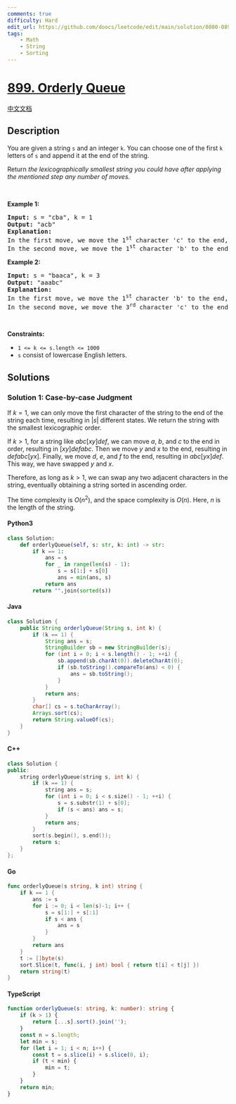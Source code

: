 ```yaml
---
comments: true
difficulty: Hard
edit_url: https://github.com/doocs/leetcode/edit/main/solution/0800-0899/0899.Orderly%20Queue/README_EN.md
tags:
    - Math
    - String
    - Sorting
---
```


<!-- problem:start -->

# [899. Orderly Queue](https://leetcode.com/problems/orderly-queue)

[中文文档](/solution/0800-0899/0899.Orderly%20Queue/README.md)

## Description

<!-- description:start -->

<p>You are given a string <code>s</code> and an integer <code>k</code>. You can choose one of the first <code>k</code> letters of <code>s</code> and append it at the end of the string.</p>

<p>Return <em>the lexicographically smallest string you could have after applying the mentioned step any number of moves</em>.</p>

<p>&nbsp;</p>
<p><strong class="example">Example 1:</strong></p>

<pre>
<strong>Input:</strong> s = &quot;cba&quot;, k = 1
<strong>Output:</strong> &quot;acb&quot;
<strong>Explanation:</strong> 
In the first move, we move the 1<sup>st</sup> character &#39;c&#39; to the end, obtaining the string &quot;bac&quot;.
In the second move, we move the 1<sup>st</sup> character &#39;b&#39; to the end, obtaining the final result &quot;acb&quot;.
</pre>

<p><strong class="example">Example 2:</strong></p>

<pre>
<strong>Input:</strong> s = &quot;baaca&quot;, k = 3
<strong>Output:</strong> &quot;aaabc&quot;
<strong>Explanation:</strong> 
In the first move, we move the 1<sup>st</sup> character &#39;b&#39; to the end, obtaining the string &quot;aacab&quot;.
In the second move, we move the 3<sup>rd</sup> character &#39;c&#39; to the end, obtaining the final result &quot;aaabc&quot;.
</pre>

<p>&nbsp;</p>
<p><strong>Constraints:</strong></p>

<ul>
	<li><code>1 &lt;= k &lt;= s.length &lt;= 1000</code></li>
	<li><code>s</code> consist of lowercase English letters.</li>
</ul>

<!-- description:end -->

## Solutions

<!-- solution:start -->

### Solution 1: Case-by-case Judgment

If $k = 1$, we can only move the first character of the string to the end of the string each time, resulting in $|s|$ different states. We return the string with the smallest lexicographic order.

If $k > 1$, for a string like $abc[xy]def$, we can move $a$, $b$, and $c$ to the end in order, resulting in $[xy]defabc$. Then we move $y$ and $x$ to the end, resulting in $defabc[yx]$. Finally, we move $d$, $e$, and $f$ to the end, resulting in $abc[yx]def$. This way, we have swapped $y$ and $x$.

Therefore, as long as $k > 1$, we can swap any two adjacent characters in the string, eventually obtaining a string sorted in ascending order.

The time complexity is $O(n^2)$, and the space complexity is $O(n)$. Here, $n$ is the length of the string.

<!-- tabs:start -->

#### Python3

```python
class Solution:
    def orderlyQueue(self, s: str, k: int) -> str:
        if k == 1:
            ans = s
            for _ in range(len(s) - 1):
                s = s[1:] + s[0]
                ans = min(ans, s)
            return ans
        return "".join(sorted(s))
```

#### Java

```java
class Solution {
    public String orderlyQueue(String s, int k) {
        if (k == 1) {
            String ans = s;
            StringBuilder sb = new StringBuilder(s);
            for (int i = 0; i < s.length() - 1; ++i) {
                sb.append(sb.charAt(0)).deleteCharAt(0);
                if (sb.toString().compareTo(ans) < 0) {
                    ans = sb.toString();
                }
            }
            return ans;
        }
        char[] cs = s.toCharArray();
        Arrays.sort(cs);
        return String.valueOf(cs);
    }
}
```

#### C++

```cpp
class Solution {
public:
    string orderlyQueue(string s, int k) {
        if (k == 1) {
            string ans = s;
            for (int i = 0; i < s.size() - 1; ++i) {
                s = s.substr(1) + s[0];
                if (s < ans) ans = s;
            }
            return ans;
        }
        sort(s.begin(), s.end());
        return s;
    }
};
```

#### Go

```go
func orderlyQueue(s string, k int) string {
	if k == 1 {
		ans := s
		for i := 0; i < len(s)-1; i++ {
			s = s[1:] + s[:1]
			if s < ans {
				ans = s
			}
		}
		return ans
	}
	t := []byte(s)
	sort.Slice(t, func(i, j int) bool { return t[i] < t[j] })
	return string(t)
}
```

#### TypeScript

```ts
function orderlyQueue(s: string, k: number): string {
    if (k > 1) {
        return [...s].sort().join('');
    }
    const n = s.length;
    let min = s;
    for (let i = 1; i < n; i++) {
        const t = s.slice(i) + s.slice(0, i);
        if (t < min) {
            min = t;
        }
    }
    return min;
}
```

<!-- tabs:end -->

<!-- solution:end -->

<!-- problem:end -->
